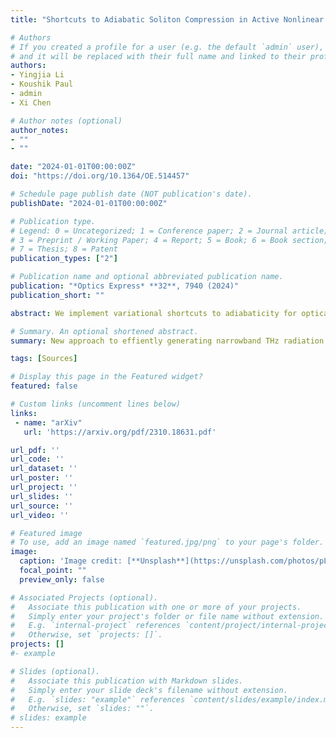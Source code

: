 ```yaml
---
title: "Shortcuts to Adiabatic Soliton Compression in Active Nonlinear Kerr Media"

# Authors
# If you created a profile for a user (e.g. the default `admin` user), write the username (folder name) here 
# and it will be replaced with their full name and linked to their profile.
authors:
- Yingjia Li
- Koushik Paul
- admin
- Xi Chen

# Author notes (optional)
author_notes:
- ""
- ""

date: "2024-01-01T00:00:00Z"
doi: "https://doi.org/10.1364/OE.514457"

# Schedule page publish date (NOT publication's date).
publishDate: "2024-01-01T00:00:00Z"

# Publication type.
# Legend: 0 = Uncategorized; 1 = Conference paper; 2 = Journal article;
# 3 = Preprint / Working Paper; 4 = Report; 5 = Book; 6 = Book section;
# 7 = Thesis; 8 = Patent
publication_types: ["2"]

# Publication name and optional abbreviated publication name.
publication: "*Optics Express* **32**, 7940 (2024)"
publication_short: ""

abstract: We implement variational shortcuts to adiabaticity for optical pulse compression in an active nonlinear Kerr medium with distributed amplification and spatially varying dispersion and nonlinearity. Starting with the hyperbolic secant ansatz, we employ a variational approximation to systematically derive dynamical equations, establishing analytical relationships linking the amplitude, width, and chirp of the pulse. Through the inverse engineering approach, we manipulate the distributed gain/loss, nonlinearity and dispersion profiles to efficiently compress the optical pulse over a reduced distance with high fidelity. In addition, we explore the dynamical stability of the system to illustrate the advantage of our protocol over conventional adiabatic approaches. Finally, we analyze the impact of tailored higher-order dispersion on soliton self-compression and derive physical constraints on the final soliton width for the complementary case of soliton expansion. The broader implications of our findings extend beyond optical systems, encompassing areas such as cold-atom and magnetic systems highlighting the versatility and relevance of our approach in various physical contexts.

# Summary. An optional shortened abstract.
summary: New approach to effiently generating narrowband THz radiation! 

tags: [Sources]

# Display this page in the Featured widget?
featured: false

# Custom links (uncomment lines below)
links:
 - name: "arXiv"
   url: 'https://arxiv.org/pdf/2310.18631.pdf'

url_pdf: ''
url_code: ''
url_dataset: ''
url_poster: ''
url_project: ''
url_slides: ''
url_source: ''
url_video: ''

# Featured image
# To use, add an image named `featured.jpg/png` to your page's folder. 
image:
  caption: 'Image credit: [**Unsplash**](https://unsplash.com/photos/pLCdAaMFLTE)'
  focal_point: ""
  preview_only: false

# Associated Projects (optional).
#   Associate this publication with one or more of your projects.
#   Simply enter your project's folder or file name without extension.
#   E.g. `internal-project` references `content/project/internal-project/index.md`.
#   Otherwise, set `projects: []`.
projects: []
#- example

# Slides (optional).
#   Associate this publication with Markdown slides.
#   Simply enter your slide deck's filename without extension.
#   E.g. `slides: "example"` references `content/slides/example/index.md`.
#   Otherwise, set `slides: ""`.
# slides: example
---
```

